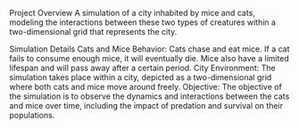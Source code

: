Project Overview
A simulation of a city inhabited by mice and cats, modeling the interactions between these two types of creatures within a two-dimensional grid that represents the city.

Simulation Details
Cats and Mice Behavior: Cats chase and eat mice. If a cat fails to consume enough mice, it will eventually die. Mice also have a limited lifespan and will pass away after a certain period.
City Environment: The simulation takes place within a city, depicted as a two-dimensional grid where both cats and mice move around freely.
Objective: The objective of the simulation is to observe the dynamics and interactions between the cats and mice over time, including the impact of predation and survival on their populations.
